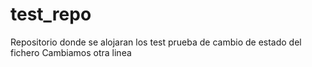 # test_repo
Repositorio donde se alojaran los test
prueba de cambio de estado del fichero
Cambiamos otra linea
